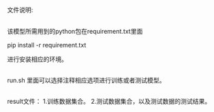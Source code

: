 #
文件说明:

## 
该模型所需用到的python包在requirement.txt里面

pip install -r requirement.txt 

进行安装相应的环境。

## 
run.sh 里面可以选择注释相应选项进行训练或者测试模型。

## 
result文件：
	1.训练数据集合。
	2.测试数据集合，以及测试数据的测试结果。



